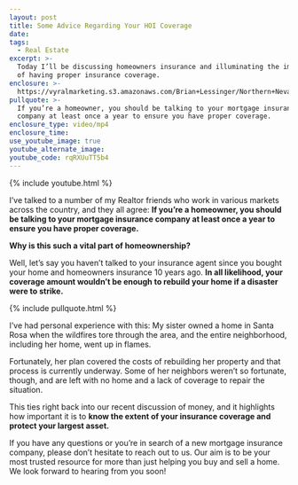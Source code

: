 ```yaml
---
layout: post
title: Some Advice Regarding Your HOI Coverage
date:
tags:
  - Real Estate
excerpt: >-
  Today I’ll be discussing homeowners insurance and illuminating the importance
  of having proper insurance coverage.
enclosure: >-
  https://vyralmarketing.s3.amazonaws.com/Brian+Lessinger/Northern+Nevada+Real+Estate-+The+Importance+of+Having+Proper+Homeowners+Insurance+Coverage.mp4
pullquote: >-
  If you’re a homeowner, you should be talking to your mortgage insurance
  company at least once a year to ensure you have proper coverage.
enclosure_type: video/mp4
enclosure_time:
use_youtube_image: true
youtube_alternate_image:
youtube_code: rqRXUuTT5b4
---
```


{% include youtube.html %}

I’ve talked to a number of my Realtor friends who work in various markets across the country, and they all agree: **If you’re a homeowner, you should be talking to your mortgage insurance company at least once a year to ensure you have proper coverage.**

**Why is this such a vital part of homeownership?&nbsp;**

Well, let’s say you haven’t talked to your insurance agent since you bought your home and homeowners insurance 10 years ago. **In all likelihood, your coverage amount wouldn’t be enough to rebuild your home if a disaster were to strike.&nbsp;**

{% include pullquote.html %}

I’ve had personal experience with this: My sister owned a home in Santa Rosa when the wildfires tore through the area, and the entire neighborhood, including her home, went up in flames.&nbsp;

Fortunately, her plan covered the costs of rebuilding her property and that process is currently underway. Some of her neighbors weren’t so fortunate, though, and are left with no home and a lack of coverage to repair the situation.&nbsp;

This ties right back into our recent discussion of money, and it highlights how important it is to **know the extent of your insurance coverage and protect your largest asset.&nbsp;**

If you have any questions or you’re in search of a new mortgage insurance company, please don’t hesitate to reach out to us. Our aim is to be your most trusted resource for more than just helping you buy and sell a home. We look forward to hearing from you soon\! &nbsp;